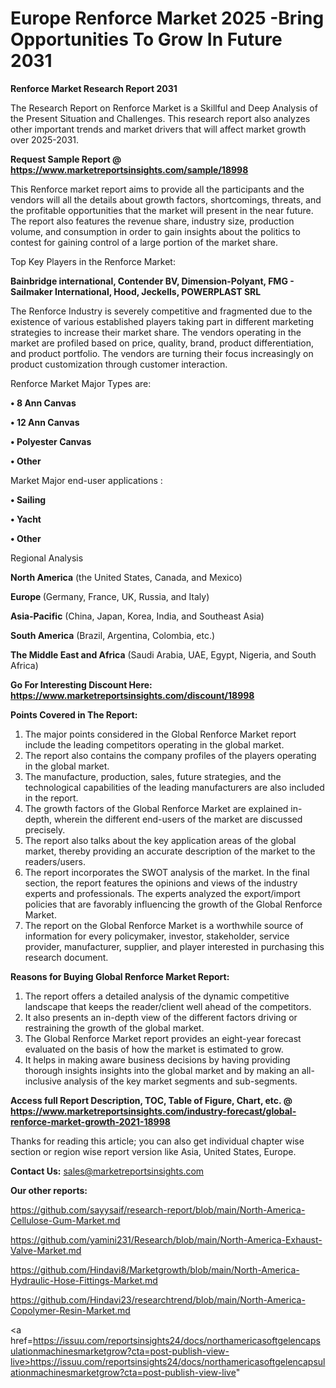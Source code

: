 # Europe Renforce Market 2025 -Bring Opportunities To Grow In Future 2031

<strong>Renforce Market Research Report 2031</strong>

The Research Report on Renforce Market is a Skillful and Deep Analysis of the Present Situation and Challenges. This research report also analyzes other important trends and market drivers that will affect market growth over 2025-2031.

<strong>Request Sample Report @ <a href=https://www.marketreportsinsights.com/sample/18998>https://www.marketreportsinsights.com/sample/18998</a></strong>

This Renforce market report aims to provide all the participants and the vendors will all the details about growth factors, shortcomings, threats, and the profitable opportunities that the market will present in the near future. The report also features the revenue share, industry size, production volume, and consumption in order to gain insights about the politics to contest for gaining control of a large portion of the market share.

Top Key Players in the Renforce Market:

<strong>Bainbridge international, Contender BV, Dimension-Polyant, FMG - Sailmaker International, Hood, Jeckells, POWERPLAST SRL</strong>

The Renforce Industry is severely competitive and fragmented due to the existence of various established players taking part in different marketing strategies to increase their market share. The vendors operating in the market are profiled based on price, quality, brand, product differentiation, and product portfolio. The vendors are turning their focus increasingly on product customization through customer interaction.

Renforce Market Major Types are:

<strong>• 8 Ann Canvas

• 12 Ann Canvas

• Polyester Canvas

• Other</strong>

Market Major end-user applications :

<strong>• Sailing

• Yacht

• Other</strong>

Regional Analysis

</u><strong><b>North America</b></strong> (the United States, Canada, and Mexico)

<strong><b>Europe </b></strong>(Germany, France, UK, Russia, and Italy)

<strong><b>Asia-Pacific</b></strong> (China, Japan, Korea, India, and Southeast Asia)

<strong><b>South America</b></strong> (Brazil, Argentina, Colombia, etc.)

<strong><b>The Middle East and Africa</b></strong> (Saudi Arabia, UAE, Egypt, Nigeria, and South Africa)

<strong>Go For Interesting Discount Here: <a href=https://www.marketreportsinsights.com/discount/18998>https://www.marketreportsinsights.com/discount/18998</a></strong>

<strong>Points Covered in The Report:</strong>
<ol>
  <li>The major points considered in the Global Renforce Market report include the leading competitors operating in the global market.</li>
  <li>The report also contains the company profiles of the players operating in the global market.</li>
  <li>The manufacture, production, sales, future strategies, and the technological capabilities of the leading manufacturers are also included in the report.</li>
  <li>The growth factors of the Global Renforce Market are explained in-depth, wherein the different end-users of the market are discussed precisely.</li>
  <li>The report also talks about the key application areas of the global market, thereby providing an accurate description of the market to the readers/users.</li>
  <li>The report incorporates the SWOT analysis of the market. In the final section, the report features the opinions and views of the industry experts and professionals. The experts analyzed the export/import policies that are favorably influencing the growth of the Global Renforce Market.</li>
  <li>The report on the Global Renforce Market is a worthwhile source of information for every policymaker, investor, stakeholder, service provider, manufacturer, supplier, and player interested in purchasing this research document.</li>
</ol>
<strong>Reasons for Buying Global Renforce Market Report:</strong>

<ol>
  <li>The report offers a detailed analysis of the dynamic competitive landscape that keeps the reader/client well ahead of the competitors.</li>
  <li>It also presents an in-depth view of the different factors driving or restraining the growth of the global market.</li>
  <li>The Global Renforce Market report provides an eight-year forecast evaluated on the basis of how the market is estimated to grow.</li>
  <li>It helps in making aware business decisions by having providing thorough insights insights into the global market and by making an all-inclusive analysis of the key market segments and sub-segments.</li>
</ol>
<strong>Access full Report Description, TOC, Table of Figure, Chart, etc. @ <a href=https://www.marketreportsinsights.com/industry-forecast/global-renforce-market-growth-2021-18998>https://www.marketreportsinsights.com/industry-forecast/global-renforce-market-growth-2021-18998</a></strong>


Thanks for reading this article; you can also get individual chapter wise section or region wise report version like Asia, United States, Europe.

<strong>Contact Us:</strong>
sales@marketreportsinsights.com

<strong>Our other reports:</strong>

<a href=https://github.com/sayysaif/research-report/blob/main/North-America-Cellulose-Gum-Market.md>https://github.com/sayysaif/research-report/blob/main/North-America-Cellulose-Gum-Market.md</a>

<a href=https://github.com/yamini231/Research/blob/main/North-America-Exhaust-Valve-Market.md>https://github.com/yamini231/Research/blob/main/North-America-Exhaust-Valve-Market.md</a>

<a href=https://github.com/Hindavi8/Marketgrowth/blob/main/North-America-Hydraulic-Hose-Fittings-Market.md>https://github.com/Hindavi8/Marketgrowth/blob/main/North-America-Hydraulic-Hose-Fittings-Market.md</a>

<a href=https://github.com/Hindavi23/researchtrend/blob/main/North-America-Copolymer-Resin-Market.md>https://github.com/Hindavi23/researchtrend/blob/main/North-America-Copolymer-Resin-Market.md</a>

<a href=https://issuu.com/reportsinsights24/docs/northamericasoftgelencapsulationmachinesmarketgrow?cta=post-publish-view-live>https://issuu.com/reportsinsights24/docs/northamericasoftgelencapsulationmachinesmarketgrow?cta=post-publish-view-live</a>"
